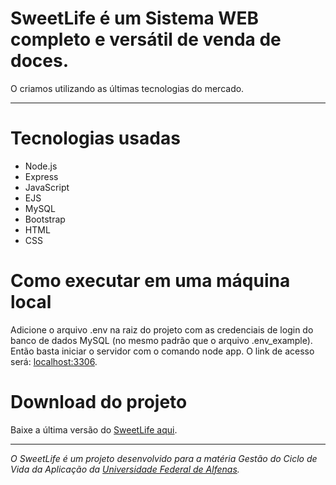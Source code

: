 # SweetLife é um Sistema WEB completo e versátil de venda de doces.
O criamos utilizando as últimas tecnologias do mercado.
***
# Tecnologias usadas
* Node.js
* Express
* JavaScript
* EJS
* MySQL
* Bootstrap
* HTML
* CSS

# Como executar em uma máquina local
Adicione o arquivo .env na raiz do projeto com as credenciais de login do banco de dados MySQL (no mesmo padrão que o arquivo .env_example).
Então basta iniciar o servidor com o comando node app. O link de acesso será: <localhost:3306>.

# Download do projeto
Baixe a última versão do [SweetLife aqui](https://codeload.github.com/JoaoBianco/sweetLife/zip/refs/heads/main).
***
_O SweetLife é um projeto desenvolvido para a matéria Gestão do Ciclo de Vida da Aplicação da [Universidade Federal de Alfenas](https://www.unifal-mg.edu.br)._
